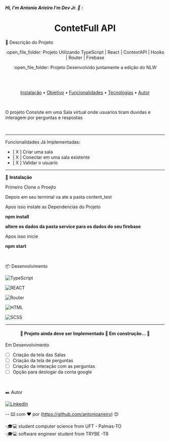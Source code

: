 ##### Hi, I'm Antonio Arieiro I'm Dev Jr. :boy: : 

<h1 align="center">ContetFull API</h1>
🚀 Descrição do Projeto
<p align="center">:open_file_folder: Projeto Utilizando TypeScript | React | ContextAPI | Hooks | Router | Firebase</p>
<p align="center">:open_file_folder: Projeto Desenvolvido juntamente a edição do NLW</p>
  <br>
  <br>
 <p align="center">
 <a href="#instalacao">Instalação</a> • 
 <a href="#objetivo">Objetivo</a> •
 <a href="#funcionalidades">Funcionalidades</a> • 
 <a href="#tecnologias">Tecnologias</a> • 
 <a href="#autor">Autor</a>
</p>
  <br>
  <p id="objetivo"> O projeto Consiste em uma Sala virtual onde usuarios tiram duvidas e interagem por perguntas e respostas</p>
  <br>
  <hr>
  <p id="func">

<p id="funcionalidades">  Funcionalidades Já Implementadas:
	<ul>
		<li> [ X ] Criar uma sala </li>
		<li> [ X ] Conectar em uma sala existente </li>
		<li> [ X ] Validar o usuario </li>
	</ul>
</p>

<hr>
  <p id="instalacao">
	🔧 <b>Instalação</b>
	<p>Primeiro Clone o Proejto </p>
	<p>Depois em seu terminal va ate a pasta content_test </p>
	<p>Apos isso instale as Dependencias do Projeto</p>
	<p><b>npm install</b></p>
  <p><b>altere os dados da pasta service para os dados do seu firebase</b></p>
	<p>Apos isso inicie </p>
	<p><b>npm start</b></p>
  </p>
  <br>
<p id="tecnologias">  📦 Desenvolvimento </p>

![TypeScript](https://img.shields.io/badge/-TypeScript-000000?style=flat&logo=typescript)

![REACT](http://img.shields.io/badge/REACT-000000?style=flat&logo=react)

![Router](https://img.shields.io/badge/React%20Router-000000?style=flat&logo=reactrouter)

![HTML](https://img.shields.io/badge/-HTML-000000?style=flat&logo=html5)

![SCSS](https://img.shields.io/badge/SCSS-000000?style=flat&logo=sass)


---


<h4 align="center"> 
	🚧  Projeto ainda deve ser Implementado  🚀 Em construção...  🚧
</h4>

Em Desenvolvimento
- [ ] Criação da tela das Salas
- [ ] Criação da tela de perguntas
- [ ] Criação da interação com as perguntas
- [ ] Opção para deslogar da conta google

<br>
<p id="autor"></p>
 ✒️ Autor

[![LinkedIn](https://img.shields.io/badge/-LINKEDIN-0077B5?style=for-the-badge&logo=linkedin&logoColor=white)](https://www.linkedin.com/in/antonio-arieiro-50a9301b2/)

--
⌨️ com ❤️ por (https://github.com/antonioarieiro) 😊

-🎓:computer: student computer science from UFT - Palmas-TO
<br>
-🎓:computer: software engineer student from TRYBE -T8

